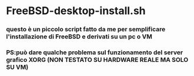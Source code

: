 # FreeBSD-desktop-install.sh
### questo è un piccolo script fatto da me per semplificare l'installazione di FreeBSD e derivati su un pc o VM

### PS:può dare qualche problema sul funzionamento del server grafico XORG (NON TESTATO SU HARDWARE REALE MA SOLO SU VM)
